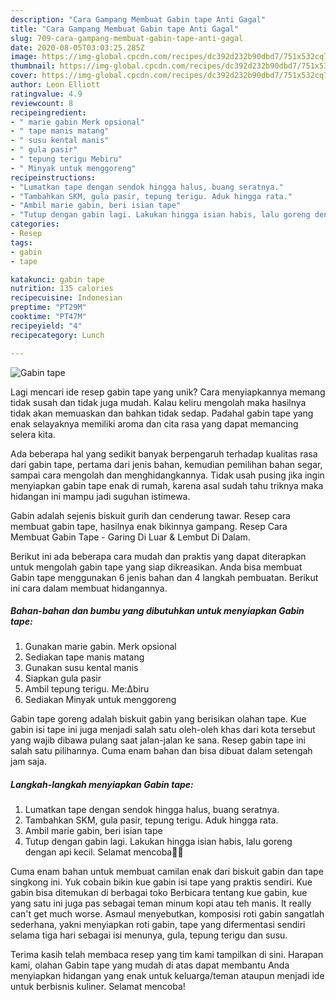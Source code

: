 ```yaml
---
description: "Cara Gampang Membuat Gabin tape Anti Gagal"
title: "Cara Gampang Membuat Gabin tape Anti Gagal"
slug: 709-cara-gampang-membuat-gabin-tape-anti-gagal
date: 2020-08-05T03:03:25.285Z
image: https://img-global.cpcdn.com/recipes/dc392d232b90dbd7/751x532cq70/gabin-tape-foto-resep-utama.jpg
thumbnail: https://img-global.cpcdn.com/recipes/dc392d232b90dbd7/751x532cq70/gabin-tape-foto-resep-utama.jpg
cover: https://img-global.cpcdn.com/recipes/dc392d232b90dbd7/751x532cq70/gabin-tape-foto-resep-utama.jpg
author: Leon Elliott
ratingvalue: 4.9
reviewcount: 8
recipeingredient:
- " marie gabin Merk opsional"
- " tape manis matang"
- " susu kental manis"
- " gula pasir"
- " tepung terigu Mebiru"
- " Minyak untuk menggoreng"
recipeinstructions:
- "Lumatkan tape dengan sendok hingga halus, buang seratnya."
- "Tambahkan SKM, gula pasir, tepung terigu. Aduk hingga rata."
- "Ambil marie gabin, beri isian tape"
- "Tutup dengan gabin lagi. Lakukan hingga isian habis, lalu goreng dengan api kecil. Selamat mencoba👩‍🍳"
categories:
- Resep
tags:
- gabin
- tape

katakunci: gabin tape 
nutrition: 135 calories
recipecuisine: Indonesian
preptime: "PT29M"
cooktime: "PT47M"
recipeyield: "4"
recipecategory: Lunch

---
```



![Gabin tape](https://img-global.cpcdn.com/recipes/dc392d232b90dbd7/751x532cq70/gabin-tape-foto-resep-utama.jpg)

Lagi mencari ide resep gabin tape yang unik? Cara menyiapkannya memang tidak susah dan tidak juga mudah. Kalau keliru mengolah maka hasilnya tidak akan memuaskan dan bahkan tidak sedap. Padahal gabin tape yang enak selayaknya memiliki aroma dan cita rasa yang dapat memancing selera kita.

Ada beberapa hal yang sedikit banyak berpengaruh terhadap kualitas rasa dari gabin tape, pertama dari jenis bahan, kemudian pemilihan bahan segar, sampai cara mengolah dan menghidangkannya. Tidak usah pusing jika ingin menyiapkan gabin tape enak di rumah, karena asal sudah tahu triknya maka hidangan ini mampu jadi suguhan istimewa.

Gabin adalah sejenis biskuit gurih dan cenderung tawar. Resep cara membuat gabin tape, hasilnya enak bikinnya gampang. Resep Cara Membuat Gabin Tape - Garing Di Luar &amp; Lembut Di Dalam.


Berikut ini ada beberapa cara mudah dan praktis yang dapat diterapkan untuk mengolah gabin tape yang siap dikreasikan. Anda bisa membuat Gabin tape menggunakan 6 jenis bahan dan 4 langkah pembuatan. Berikut ini cara dalam membuat hidangannya.

<!--inarticleads1-->

##### Bahan-bahan dan bumbu yang dibutuhkan untuk menyiapkan Gabin tape:

1. Gunakan  marie gabin. Merk opsional
1. Sediakan  tape manis matang
1. Gunakan  susu kental manis
1. Siapkan  gula pasir
1. Ambil  tepung terigu. Me:∆biru
1. Sediakan  Minyak untuk menggoreng


Gabin tape goreng adalah biskuit gabin yang berisikan olahan tape. Kue gabin isi tape ini juga menjadi salah satu oleh-oleh khas dari kota tersebut yang wajib dibawa pulang saat jalan-jalan ke sana. Resep gabin tape ini salah satu pilihannya. Cuma enam bahan dan bisa dibuat dalam setengah jam saja. 

<!--inarticleads2-->

##### Langkah-langkah menyiapkan Gabin tape:

1. Lumatkan tape dengan sendok hingga halus, buang seratnya.
1. Tambahkan SKM, gula pasir, tepung terigu. Aduk hingga rata.
1. Ambil marie gabin, beri isian tape
1. Tutup dengan gabin lagi. Lakukan hingga isian habis, lalu goreng dengan api kecil. Selamat mencoba👩‍🍳


Cuma enam bahan untuk membuat camilan enak dari biskuit gabin dan tape singkong ini. Yuk cobain bikin kue gabin isi tape yang praktis sendiri. Kue gabin bisa ditemukan di berbagai toko Berbicara tentang kue gabin, kue yang satu ini juga pas sebagai teman minum kopi atau teh manis. It really can&#39;t get much worse. Asmaul menyebutkan, komposisi roti gabin sangatlah sederhana, yakni menyiapkan roti gabin, tape yang difermentasi sendiri selama tiga hari sebagai isi menunya, gula, tepung terigu dan susu. 

Terima kasih telah membaca resep yang tim kami tampilkan di sini. Harapan kami, olahan Gabin tape yang mudah di atas dapat membantu Anda menyiapkan hidangan yang enak untuk keluarga/teman ataupun menjadi ide untuk berbisnis kuliner. Selamat mencoba!

